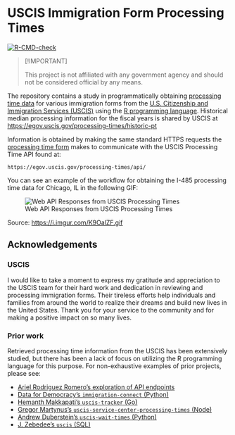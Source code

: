 
<!-- README.md is generated from README.Rmd. Please edit that file -->

# USCIS Immigration Form Processing Times

<!-- badges: start -->

[![R-CMD-check](https://github.com/coatless-r-n-d/uscis-processing/actions/workflows/R-CMD-check.yaml/badge.svg)](https://github.com/coatless-r-n-d/uscis-processing/actions/workflows/R-CMD-check.yaml)
<!-- badges: end -->

> \[!IMPORTANT\]
>
> This project is not affiliated with any government agency and should
> not be considered official by any means.

The repository contains a study in programmatically obtaining
[processing time data](https://egov.uscis.gov/processing-times/) for
various immigration forms from the [U.S. Citizenship and Immigration
Services (USCIS)](https://www.uscis.gov/) using the [R programming
language](https://www.r-project.org/). Historical median processing
information for the fiscal years is shared by USCIS at
<https://egov.uscis.gov/processing-times/historic-pt>

Information is obtained by making the same standard HTTPS requests the
[processing time form](https://egov.uscis.gov/processing-times/) makes
to communicate with the USCIS Processing Time API found at:

    https://egov.uscis.gov/processing-times/api/

You can see an example of the workflow for obtaining the I-485
processing time data for Chicago, IL in the following GIF:

<figure>
<img src="https://i.imgur.com/K9OalZF.gif"
alt="Web API Responses from USCIS Processing Times" />
<figcaption aria-hidden="true">Web API Responses from USCIS Processing
Times</figcaption>
</figure>

Source: <https://i.imgur.com/K9OalZF.gif>

## Acknowledgements

### USCIS

I would like to take a moment to express my gratitude and appreciation
to the USCIS team for their hard work and dedication in reviewing and
processing immigration forms. Their tireless efforts help individuals
and families from around the world to realize their dreams and build new
lives in the United States. Thank you for your service to the community
and for making a positive impact on so many lives.

### Prior work

Retrieved processing time information from the USCIS has been
extensively studied, but there has been a lack of focus on utilizing the
R programming language for this purpose. For non-exhaustive examples of
prior projects, please see:

- [Ariel Rodriguez Romero’s exploration of API
  endpoints](https://github.com/arielsvn/arielsvn.github.io/issues/3)
- [Data for Democracy’s `immigration-connect`
  (Python)](https://github.com/Data4Democracy/immigration-connect/tree/master/uscis-processing-time)
- [Hemanth Makkapati’s `uscis-tracker`
  (Go)](https://github.com/hmakkapati/uscis-tracker)
- [Gregor Martynus’s `uscis-service-center-processing-times`
  (Node)](https://github.com/gr2m/uscis-service-center-processing-times)
- [Andrew Duberstein’s `uscis-wait-times`
  (Python)](https://github.com/ajduberstein/uscis-wait-times)
- [J. Zebedee’s `uscis` (SQL)](https://github.com/jzebedee/uscis)
